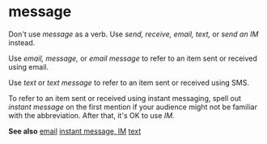 # message

Don't use *message* as a verb. Use *send, receive, email, text,* or *send an* *IM* instead.

Use *email,* *message,* or *email message* to refer to an item sent or received using email. 

Use *text* or *text message* to refer to an item sent or received using SMS. 

To refer to an item sent or received using instant messaging, spell out *instant message* on the first mention if your audience might not be familiar with the abbreviation. After that, it's OK to use *IM.*

**See also** [
email](/style-guide/a-z-word-list-term-collections/e/email)
[instant message, IM](/style-guide/a-z-word-list-term-collections/i/instant-message-im)
[text](/style-guide/a-z-word-list-term-collections/t/text-text-message)
